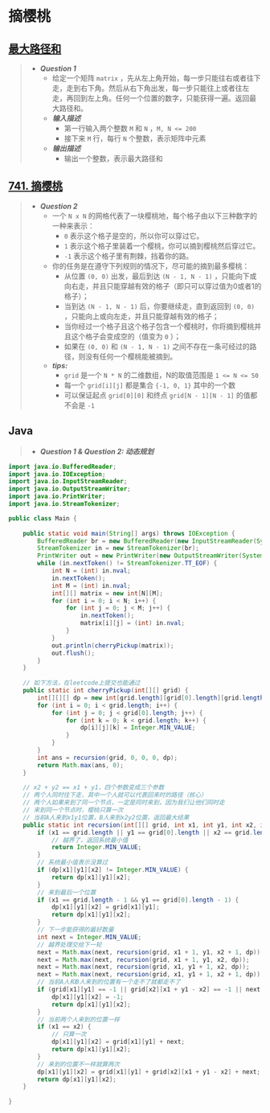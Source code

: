 # 摘樱桃

## [最大路径和](https://www.nowcoder.com/questionTerminal/8ecfe02124674e908b2aae65aad4efdf?)

> - ***Question 1***
>   - 给定一个矩阵 `matrix` ，先从左上角开始，每一步只能往右或者往下走，走到右下角。然后从右下角出发，每一步只能往上或者往左走，再回到左上角。任何一个位置的数字，只能获得一遍。返回最大路径和。
>   - ***输入描述***
>     - 第一行输入两个整数 `M` 和 `N` ，`M, N <= 200`
>     - 接下来 `M` 行，每行 `N` 个整数，表示矩阵中元素
>   - ***输出描述***
>     - 输出一个整数，表示最大路径和

## [741. 摘樱桃](https://leetcode.cn/problems/cherry-pickup/)

> - ***Question 2***
>   - 一个 `N x N` 的网格代表了一块樱桃地，每个格子由以下三种数字的一种来表示：
>     - `0` 表示这个格子是空的，所以你可以穿过它。
>     - `1` 表示这个格子里装着一个樱桃，你可以摘到樱桃然后穿过它。
>     - `-1` 表示这个格子里有荆棘，挡着你的路。
>   - 你的任务是在遵守下列规则的情况下，尽可能的摘到最多樱桃：
>     - 从位置 `(0, 0)` 出发，最后到达 `(N - 1, N - 1)` ，只能向下或向右走，并且只能穿越有效的格子（即只可以穿过值为0或者1的格子）；
>     - 当到达 `(N - 1, N - 1)` 后，你要继续走，直到返回到 `(0, 0)` ，只能向上或向左走，并且只能穿越有效的格子；
>     - 当你经过一个格子且这个格子包含一个樱桃时，你将摘到樱桃并且这个格子会变成空的（值变为 `0` ）；
>     - 如果在 `(0, 0)` 和 `(N - 1, N - 1)` 之间不存在一条可经过的路径，则没有任何一个樱桃能被摘到。
>   - ***tips:***
>     - `grid` 是一个 `N * N` 的二维数组，N的取值范围是 `1 <= N <= 50`
>     - 每一个 `grid[i][j]` 都是集合 `{-1, 0, 1}` 其中的一个数
>     - 可以保证起点 `grid[0][0]` 和终点 `grid[N - 1][N - 1]` 的值都不会是 `-1`

## Java

> - ***Question 1 & Question 2: 动态规划***

```java
import java.io.BufferedReader;
import java.io.IOException;
import java.io.InputStreamReader;
import java.io.OutputStreamWriter;
import java.io.PrintWriter;
import java.io.StreamTokenizer;

public class Main {
    
    public static void main(String[] args) throws IOException {
        BufferedReader br = new BufferedReader(new InputStreamReader(System.in));
        StreamTokenizer in = new StreamTokenizer(br);
        PrintWriter out = new PrintWriter(new OutputStreamWriter(System.out));
        while (in.nextToken() != StreamTokenizer.TT_EOF) {
            int N = (int) in.nval;
            in.nextToken();
            int M = (int) in.nval;
            int[][] matrix = new int[N][M];
            for (int i = 0; i < N; i++) {
                for (int j = 0; j < M; j++) {
                    in.nextToken();
                    matrix[i][j] = (int) in.nval;
                }
            }
            out.println(cherryPickup(matrix));
            out.flush();
        }
    }
    
    // 如下方法，在leetcode上提交也能通过
    public static int cherryPickup(int[][] grid) {
        int[][][] dp = new int[grid.length][grid[0].length][grid.length];
        for (int i = 0; i < grid.length; i++) {
            for (int j = 0; j < grid[0].length; j++) {
                for (int k = 0; k < grid.length; k++) {
                    dp[i][j][k] = Integer.MIN_VALUE;
                }
            }
        }
        int ans = recursion(grid, 0, 0, 0, dp);
        return Math.max(ans, 0);
    }
    
    // x2 + y2 == x1 + y1，四个参数变成三个参数
    // 两个人同时往下走，其中一个人就可以代表回来时的路径（核心）
    // 两个人如果来到了同一个节点，一定是同时来到，因为我们让他们同时走
    // 来到同一个节点时，樱桃只算一次
    // 当前A人来到x1y1位置，B人来到x2y2位置，返回最大结果
    public static int recursion(int[][] grid, int x1, int y1, int x2, int[][][] dp) {
        if (x1 == grid.length || y1 == grid[0].length || x2 == grid.length || x1 + y1 - x2 == grid[0].length) {
            // 越界了，返回系统最小值
            return Integer.MIN_VALUE;
        }
        // 系统最小值表示没算过
        if (dp[x1][y1][x2] != Integer.MIN_VALUE) {
            return dp[x1][y1][x2];
        }
        // 来到最后一个位置
        if (x1 == grid.length - 1 && y1 == grid[0].length - 1) {
            dp[x1][y1][x2] = grid[x1][y1];
            return dp[x1][y1][x2];
        }
        // 下一步能获得的最好数量
        int next = Integer.MIN_VALUE;
        // 越界处理交给下一轮
        next = Math.max(next, recursion(grid, x1 + 1, y1, x2 + 1, dp));
        next = Math.max(next, recursion(grid, x1 + 1, y1, x2, dp));
        next = Math.max(next, recursion(grid, x1, y1 + 1, x2, dp));
        next = Math.max(next, recursion(grid, x1, y1 + 1, x2 + 1, dp));
        // 当前A人和B人来到的位置有一个走不了就都走不了
        if (grid[x1][y1] == -1 || grid[x2][x1 + y1 - x2] == -1 || next == -1) {
            dp[x1][y1][x2] = -1;
            return dp[x1][y1][x2];
        }
        // 当前两个人来到的位置一样
        if (x1 == x2) {
            // 只算一次
            dp[x1][y1][x2] = grid[x1][y1] + next;
            return dp[x1][y1][x2];
        }
        // 来到的位置不一样就算两次
        dp[x1][y1][x2] = grid[x1][y1] + grid[x2][x1 + y1 - x2] + next;
        return dp[x1][y1][x2];
    }
    
}
```
